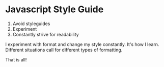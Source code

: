 # Javascript Style Guide

1. Avoid styleguides
2. Experiment
3. Constantly strive for readability

I experiment with format and change my style constantly. It's how I learn. Different situations call for different types of formatting.

That is all!